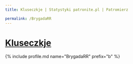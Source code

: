 ```yaml
---
title: Kluseczkje | Statystyki patronite.pl | Patromierz

permalink: /BrygadaRR
---
```


# [Kluseczkje](https://patronite.pl/BrygadaRR)

{% include profile.md name="BrygadaRR" prefix="b" %}
